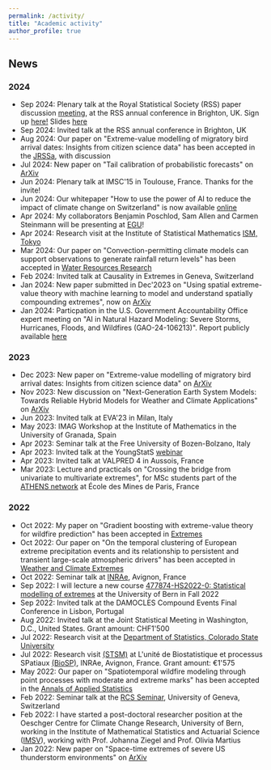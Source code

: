 ```yaml
---
permalink: /activity/
title: "Academic activity"
author_profile: true
---
```


News
------
### 2024
- Sep 2024: Plenary talk at the Royal Statistical Society (RSS) paper discussion [meeting](https://rss.org.uk/training-events/events/discussion-papers/), at the RSS annual conference in Brighton, UK. Sign up [here!](https://rss.org.uk/training-events/events/events-2024/rss-events/rss-discussion-meeting-(in-person)/#eventoverview) Slides [here](http://kohrrelation.github.io/files/Koh_Opitz_RSS.pdf)
- Sep 2024: Invited talk at the RSS annual conference in Brighton, UK
- Aug 2024: Our paper on "Extreme-value modelling of migratory bird arrival dates: Insights from citizen science data" has been accepted in the [JRSSa](https://academic.oup.com/jrsssa?login=false), with discussion
- Jul 2024: New paper on "Tail calibration of probabilistic forecasts" on [ArXiv](https://arxiv.org/abs/2407.03167) 
- Jun 2024: Plenary talk at IMSC'15 in Toulouse, France. Thanks for the invite! 
- Jun 2024: Our whitepaper "How to use the power of AI to reduce the impact of climate change on Switzerland" is now available [online](https://www.satw.ch/en/publications/how-to-use-the-power-of-ai-to-reduce-the-impact-of-climate-change-on-switzerland)
- Apr 2024: My collaborators Benjamin Poschlod, Sam Allen and Carmen Steinmann will be presenting at [EGU](https://www.egu24.eu)! 
- Apr 2024: Research visit at the Institute of Statistical Mathematics [ISM, Tokyo](https://www.ism.ac.jp)
- Mar 2024: Our paper on "Convection-permitting climate models can support observations to generate rainfall return levels" has been accepted in [Water Resources Research](https://agupubs.onlinelibrary.wiley.com/journal/19447973)
- Feb 2024: Invited talk at Causality in Extremes in Geneva, Switzerland
- Jan 2024: New paper submitted in Dec'2023 on "Using spatial extreme-value theory with machine learning to model and understand spatially compounding extremes", now on [ArXiv](https://arxiv.org/abs/2401.12195)
- Jan 2024: Particpation in the U.S. Government Accountability Office expert meeting on "AI in Natural Hazard Modeling: Severe Storms, Hurricanes, Floods, and Wildfires (GAO-24-106213)". Report publicly available [here](https://www.gao.gov/products/gao-24-106213)

### 2023
- Dec 2023: New paper on "Extreme-value modelling of migratory bird arrival dates: Insights from citizen science data" on [ArXiv](https://arxiv.org/abs/2312.01870)
- Nov 2023: New discussion on "Next-Generation Earth System Models: Towards Reliable Hybrid Models for Weather and Climate Applications" on [ArXiv](https://arxiv.org/abs/2311.13691)
- Jun 2023: Invited talk at EVA'23 in Milan, Italy
- May 2023: IMAG Workshop at the Institute of Mathematics in the University of Granada, Spain
- Apr 2023: Seminar talk at the Free University of Bozen-Bolzano, Italy
- Apr 2023: Invited talk at the YoungStatS [webinar](https://youngstats.github.io/post/2023/04/04/recent-advances-in-extreme-value-theory/)
- Apr 2023: Invited talk at VALPRED 4 in Aussois, France
- Mar 2023: Lecture and practicals on "Crossing the bridge from univariate to multivariate extremes", for MSc students part of the [ATHENS network](http://athensnetwork.eu/athens-programme.html) at École des Mines de Paris, France 

### 2022
- Oct 2022: My paper on "Gradient boosting with extreme-value theory for wildfire prediction" has been accepted in [Extremes](https://www.springer.com/journal/10687)
- Oct 2022: Our paper on "On the temporal clustering of European extreme precipitation events and its relationship to persistent and transient large-scale atmospheric drivers" has been accepted in [Weather and Climate Extremes](https://www.sciencedirect.com/journal/weather-and-climate-extremes)
- Oct 2022: Seminar talk at [INRAe](https://biosp.mathnum.inrae.fr/cafe-sciences), Avignon, France
- Sep 2022: I will lecture a new course [477874-HS2022-0: Statistical modelling of extremes](https://ilias.unibe.ch/goto_ilias3_unibe_crs_2404790.html) at the University of Bern in Fall 2022 
- Sep 2022: Invited talk at the DAMOCLES Compound Events Final Conference in Lisbon, Portugal
- Aug 2022: Invited talk at the Joint Statistical Meeting in Washington, D.C., United States. Grant amount: CHF1'500
- Jul 2022: Research visit at the [Department of Statistics, Colorado State University](https://statistics.colostate.edu/)
- Jul 2022: Research visit [(STSM)](http://damocles.compoundevents.org/stsm.php) at L'unité de Biostatistique et processus SPatiaux [(BioSP)](https://biosp.mathnum.inrae.fr/), INRAe, Avignon, France. Grant amount: €1'575
- May 2022: Our paper on "Spatiotemporal wildfire modeling through point processes with moderate and extreme marks" has been accepted in the [Annals of Applied Statistics](https://imstat.org/journals-and-publications/annals-of-applied-statistics/)
- Feb 2022: Seminar talk at the [RCS Seminar](https://www.unige.ch/gsem/en/research/seminars/rcs/), University of Geneva, Switzerland 
- Feb 2022: I have started a post-doctoral researcher position at the Oeschger Centre for Climate Change Research, University of Bern, working in the Institute of Mathematical Statistics and Actuarial Science ([IMSV](https://www.imsv.unibe.ch/about_us/staff/dr_koh_jonathan_boon_han/index_eng.html)), working with Prof. Johanna Ziegel and Prof. Olivia Martius
- Jan 2022: New paper on "Space-time extremes of severe US thunderstorm environments" on [ArXiv](https://arxiv.org/abs/2201.05102) 





